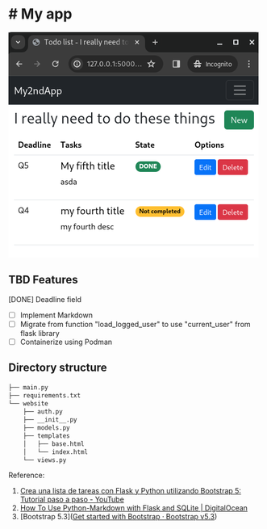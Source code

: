 # # My app

![Current look](my2ndapp.png)



## TBD Features

[DONE] Deadline field

- [ ] Implement Markdown
- [ ] Migrate from function "load_logged_user" to use "current_user" from flask library
- [ ] Containerize using Podman

## Directory structure

```
├── main.py
├── requirements.txt
└── website
    ├── auth.py
    ├── __init__.py
    ├── models.py
    ├── templates
    │   ├── base.html
    │   └── index.html
    └── views.py
```

Reference:

1. [Crea una lista de tareas con Flask y Python utilizando Bootstrap 5: Tutorial paso a paso - YouTube](https://www.youtube.com/watch?v=BetOsz7aCbU)
2. [How To Use Python-Markdown with Flask and SQLite | DigitalOcean](https://www.digitalocean.com/community/tutorials/how-to-use-python-markdown-with-flask-and-sqlite)
3. [Bootstrap 5.3]([Get started with Bootstrap · Bootstrap v5.3](https://getbootstrap.com/docs/5.3/getting-started/introduction/))
